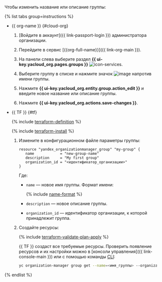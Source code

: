 Чтобы изменить название или описание группы:

{% list tabs group=instructions %}

- {{ org-name }} {#cloud-org}

    1. [Войдите в аккаунт]({{ link-passport-login }}) администратора организации.

    1. Перейдите в сервис [{{org-full-name}}]({{ link-org-main }}).

    1. На панели слева выберите раздел **{{ ui-key.yacloud_org.pages.groups }}** ![icon-services](../../_assets/console-icons/persons.svg).
    
    1. Выберите группу в списке и нажмите значок ![image](../../_assets/console-icons/ellipsis.svg) напротив имени группы.
    
    1. Нажмите **{{ ui-key.yacloud_org.entity.group.action_edit }}** и введите новое название или описание группы.

    1. Нажмите **{{ ui-key.yacloud_org.actions.save-changes }}**.

- {{ TF }} {#tf}

  {% include [terraform-definition](../../_tutorials/terraform-definition.md) %}

  {% include [terraform-install](../../_includes/terraform-install.md) %}

  1. Измените в конфигурационном файле параметры группы:

     ```hcl
     resource "yandex_organizationmanager_group" "my-group" {
        name            = "new-group-name"
        description     = "My first group"
        organization_id = "<идентификатор_организации>"
     }
     ```

     Где: 

     * `name` — новое имя группы. Формат имени:

        {% include [name-format](../../_includes/name-format.md) %}

     * `description` — новое описание группы.
     * `organization_id` — идентификатор организации, к которой принадлежит группа.

  1. Создайте ресурсы:

      {% include [terraform-validate-plan-apply](../../_tutorials/terraform-validate-plan-apply.md) %}
      
      {{ TF }} создаст все требуемые ресурсы. Проверить появление ресурсов и их настройки можно в [консоли управления]({{ link-console-main }}) или с помощью команды [CLI](../../cli/quickstart.md):

      ```bash
      yc organization-manager group get --name=<имя_группы> --organization-id=<идентификатор_организации>
      ```

{% endlist %}